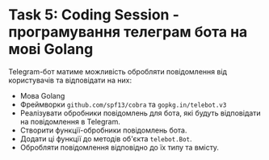 # Task 5: Coding Session - програмування телеграм бота на мові Golang

Telegram-бот матиме можливість обробляти повідомлення від користувачів та відповідати на них:
- Мова Golang  
- Фреймворки `github.com/spf13/cobra` та `gopkg.in/telebot.v3`  
- Реалізувати обробники повідомлень для бота, які будуть відповідати на повідомлення в Telegram.  
- Створити функції-обробники повідомлень бота.
- Додати ці функції до методів об'єкта `telebot.Bot`.
- Обробляти повідомлення відповідно до їх типу та вмісту.

